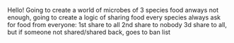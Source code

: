 Hello!
Going to create a world of microbes of 3 species
food anways not enough, going to create a logic of sharing food
every species always ask for food from everyone:
1st share to all
2nd share to nobody
3d share to all, but if someone not shared/shared back, goes to ban list
